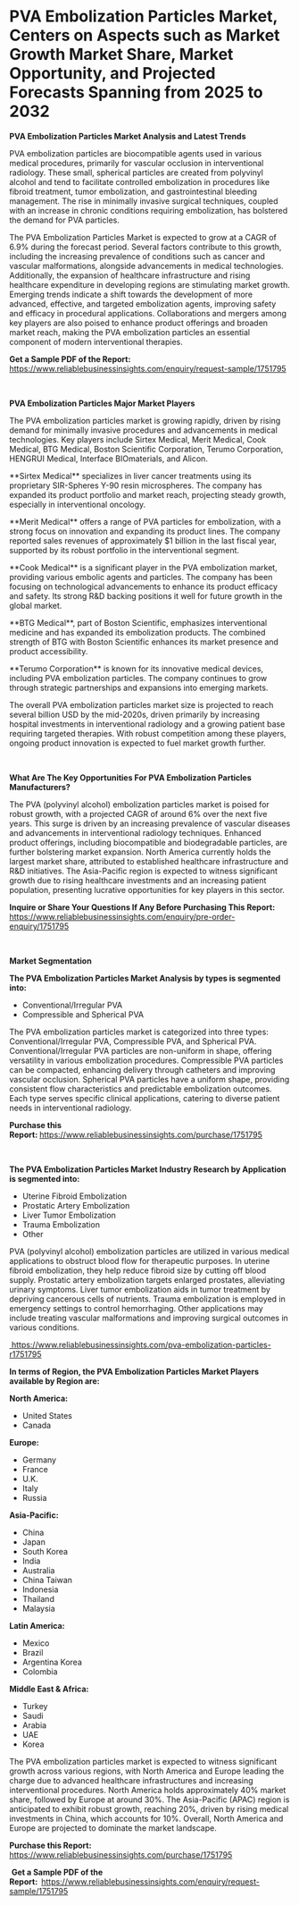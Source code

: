 <p><h1>PVA Embolization Particles Market, Centers on Aspects such as Market Growth Market Share, Market Opportunity, and Projected Forecasts Spanning from 2025 to 2032</h1></p><p><strong>PVA Embolization Particles Market Analysis and Latest Trends</strong></p>
<p><p>PVA embolization particles are biocompatible agents used in various medical procedures, primarily for vascular occlusion in interventional radiology. These small, spherical particles are created from polyvinyl alcohol and tend to facilitate controlled embolization in procedures like fibroid treatment, tumor embolization, and gastrointestinal bleeding management. The rise in minimally invasive surgical techniques, coupled with an increase in chronic conditions requiring embolization, has bolstered the demand for PVA particles.</p><p>The PVA Embolization Particles Market is expected to grow at a CAGR of 6.9% during the forecast period. Several factors contribute to this growth, including the increasing prevalence of conditions such as cancer and vascular malformations, alongside advancements in medical technologies. Additionally, the expansion of healthcare infrastructure and rising healthcare expenditure in developing regions are stimulating market growth. Emerging trends indicate a shift towards the development of more advanced, effective, and targeted embolization agents, improving safety and efficacy in procedural applications. Collaborations and mergers among key players are also poised to enhance product offerings and broaden market reach, making the PVA embolization particles an essential component of modern interventional therapies.</p></p>
<p><strong>Get a Sample PDF of the Report:&nbsp;</strong> <a href="https://www.reliablebusinessinsights.com/enquiry/request-sample/1751795?utm_campaign=3521&utm_medium=2&utm_source=Github&utm_content=ia&utm_term=19042025&utm_id=pva-embolization-particles">https://www.reliablebusinessinsights.com/enquiry/request-sample/1751795</a></p>
<p>&nbsp;</p>
<p><strong>PVA Embolization Particles Major Market Players</strong></p>
<p><p>The PVA embolization particles market is growing rapidly, driven by rising demand for minimally invasive procedures and advancements in medical technologies. Key players include Sirtex Medical, Merit Medical, Cook Medical, BTG Medical, Boston Scientific Corporation, Terumo Corporation, HENGRUI Medical, Interface BIOmaterials, and Alicon.</p><p>**Sirtex Medical** specializes in liver cancer treatments using its proprietary SIR-Spheres Y-90 resin microspheres. The company has expanded its product portfolio and market reach, projecting steady growth, especially in interventional oncology.</p><p>**Merit Medical** offers a range of PVA particles for embolization, with a strong focus on innovation and expanding its product lines. The company reported sales revenues of approximately $1 billion in the last fiscal year, supported by its robust portfolio in the interventional segment.</p><p>**Cook Medical** is a significant player in the PVA embolization market, providing various embolic agents and particles. The company has been focusing on technological advancements to enhance its product efficacy and safety. Its strong R&D backing positions it well for future growth in the global market.</p><p>**BTG Medical**, part of Boston Scientific, emphasizes interventional medicine and has expanded its embolization products. The combined strength of BTG with Boston Scientific enhances its market presence and product accessibility.</p><p>**Terumo Corporation** is known for its innovative medical devices, including PVA embolization particles. The company continues to grow through strategic partnerships and expansions into emerging markets.</p><p>The overall PVA embolization particles market size is projected to reach several billion USD by the mid-2020s, driven primarily by increasing hospital investments in interventional radiology and a growing patient base requiring targeted therapies. With robust competition among these players, ongoing product innovation is expected to fuel market growth further.</p></p>
<p>&nbsp;</p>
<p><strong>What Are The Key Opportunities For PVA Embolization Particles Manufacturers?</strong></p>
<p><p>The PVA (polyvinyl alcohol) embolization particles market is poised for robust growth, with a projected CAGR of around 6% over the next five years. This surge is driven by an increasing prevalence of vascular diseases and advancements in interventional radiology techniques. Enhanced product offerings, including biocompatible and biodegradable particles, are further bolstering market expansion. North America currently holds the largest market share, attributed to established healthcare infrastructure and R&D initiatives. The Asia-Pacific region is expected to witness significant growth due to rising healthcare investments and an increasing patient population, presenting lucrative opportunities for key players in this sector.</p></p>
<p><strong>Inquire or Share Your Questions If Any Before Purchasing This Report:</strong> <a href="https://www.reliablebusinessinsights.com/enquiry/pre-order-enquiry/1751795?utm_campaign=3521&utm_medium=2&utm_source=Github&utm_content=ia&utm_term=19042025&utm_id=pva-embolization-particles">https://www.reliablebusinessinsights.com/enquiry/pre-order-enquiry/1751795</a></p>
<p>&nbsp;</p>
<p><strong>Market Segmentation</strong></p>
<p><strong>The PVA Embolization Particles Market Analysis by types is segmented into:</strong></p>
<p><ul><li>Conventional/Irregular PVA</li><li>Compressible and Spherical PVA</li></ul></p>
<p><p>The PVA embolization particles market is categorized into three types: Conventional/Irregular PVA, Compressible PVA, and Spherical PVA. Conventional/Irregular PVA particles are non-uniform in shape, offering versatility in various embolization procedures. Compressible PVA particles can be compacted, enhancing delivery through catheters and improving vascular occlusion. Spherical PVA particles have a uniform shape, providing consistent flow characteristics and predictable embolization outcomes. Each type serves specific clinical applications, catering to diverse patient needs in interventional radiology.</p></p>
<p><strong>Purchase this Report:&nbsp;</strong><a href="https://www.reliablebusinessinsights.com/purchase/1751795?utm_campaign=3521&utm_medium=2&utm_source=Github&utm_content=ia&utm_term=19042025&utm_id=pva-embolization-particles">https://www.reliablebusinessinsights.com/purchase/1751795</a></p>
<p>&nbsp;</p>
<p><strong>The PVA Embolization Particles Market Industry Research by Application is segmented into:</strong></p>
<p><ul><li>Uterine Fibroid Embolization</li><li>Prostatic Artery Embolization</li><li>Liver Tumor Embolization</li><li>Trauma Embolization</li><li>Other</li></ul></p>
<p><p>PVA (polyvinyl alcohol) embolization particles are utilized in various medical applications to obstruct blood flow for therapeutic purposes. In uterine fibroid embolization, they help reduce fibroid size by cutting off blood supply. Prostatic artery embolization targets enlarged prostates, alleviating urinary symptoms. Liver tumor embolization aids in tumor treatment by depriving cancerous cells of nutrients. Trauma embolization is employed in emergency settings to control hemorrhaging. Other applications may include treating vascular malformations and improving surgical outcomes in various conditions.</p></p>
<p><a href="https://www.reliablebusinessinsights.com/pva-embolization-particles-r1751795?utm_campaign=3521&utm_medium=2&utm_source=Github&utm_content=ia&utm_term=19042025&utm_id=pva-embolization-particles">&nbsp;https://www.reliablebusinessinsights.com/pva-embolization-particles-r1751795</a></p>
<p><strong>In terms of Region, the PVA Embolization Particles Market Players available by Region are:</strong></p>
<p>
    <p> <strong> North America: </strong>
        <ul>
            <li>United States</li>
            <li>Canada</li>
        </ul>
        </p> 
    <p> <strong> Europe: </strong>
        <ul>
            <li>Germany</li>
            <li>France</li>
            <li>U.K.</li>
            <li>Italy</li>
            <li>Russia</li>
        </ul>
        </p> 
    <p> <strong> Asia-Pacific: </strong>
        <ul>
            <li>China</li>
            <li>Japan</li>
            <li>South Korea</li>
            <li>India</li>
            <li>Australia</li>
            <li>China Taiwan</li>
            <li>Indonesia</li>
            <li>Thailand</li>
            <li>Malaysia</li>
        </ul>
        </p> 
    <p> <strong> Latin America: </strong>
        <ul>
            <li>Mexico</li>
            <li>Brazil</li>
            <li>Argentina Korea</li>
            <li>Colombia</li>
        </ul>
        </p> 
    <p> <strong> Middle East & Africa: </strong>
        <ul>
            <li>Turkey</li>
            <li>Saudi</li>
            <li>Arabia</li>
            <li>UAE</li>
            <li>Korea</li>
        </ul>
    </p>
    </p>
<p><p>The PVA embolization particles market is expected to witness significant growth across various regions, with North America and Europe leading the charge due to advanced healthcare infrastructures and increasing interventional procedures. North America holds approximately 40% market share, followed by Europe at around 30%. The Asia-Pacific (APAC) region is anticipated to exhibit robust growth, reaching 20%, driven by rising medical investments in China, which accounts for 10%. Overall, North America and Europe are projected to dominate the market landscape.</p></p>
<p><strong>Purchase this Report: </strong><a href="https://www.reliablebusinessinsights.com/purchase/1751795?utm_campaign=3521&utm_medium=2&utm_source=Github&utm_content=ia&utm_term=19042025&utm_id=pva-embolization-particles">https://www.reliablebusinessinsights.com/purchase/1751795</a></p>
<p>&nbsp;<strong>Get a Sample PDF of the Report:&nbsp;&nbsp;</strong><a href="https://www.reliablebusinessinsights.com/enquiry/request-sample/1751795?utm_campaign=3521&utm_medium=2&utm_source=Github&utm_content=ia&utm_term=19042025&utm_id=pva-embolization-particles">https://www.reliablebusinessinsights.com/enquiry/request-sample/1751795</a></p>
<p><strong></strong></p>
<p><p></p><p></p><p></p></p>